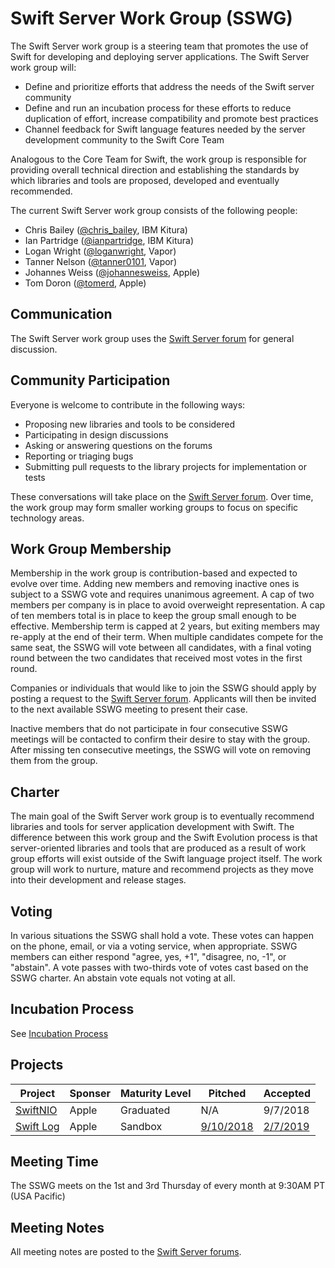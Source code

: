 # Swift Server Work Group (SSWG)

The Swift Server work group is a steering team that promotes the use of Swift for developing and deploying server applications. The Swift Server work group will:

* Define and prioritize efforts that address the needs of the Swift server community
* Define and run an incubation process for these efforts to reduce duplication of effort, increase compatibility and promote best practices
* Channel feedback for Swift language features needed by the server development community to the Swift Core Team

Analogous to the Core Team for Swift, the work group is responsible for providing overall technical direction and establishing the standards by which libraries and tools are proposed, developed and eventually recommended.

The current Swift Server work group consists of the following people:

* Chris Bailey ([@chris_bailey](https://forums.swift.org/u/chris_bailey), IBM Kitura)
* Ian Partridge ([@ianpartridge](https://forums.swift.org/u/ianpartridge), IBM Kitura)
* Logan Wright ([@loganwright](https://github.com/loganwright), Vapor)
* Tanner Nelson ([@tanner0101](https://forums.swift.org/u/tanner0101), Vapor)
* Johannes Weiss ([@johannesweiss](https://forums.swift.org/u/johannesweiss), Apple)
* Tom Doron ([@tomerd](https://forums.swift.org/u/tomerd), Apple)

## Communication

The Swift Server work group uses the [Swift Server forum](https://forums.swift.org/c/server) for general discussion.

## Community Participation

Everyone is welcome to contribute in the following ways:

* Proposing new libraries and tools to be considered
* Participating in design discussions
* Asking or answering questions on the forums
* Reporting or triaging bugs
* Submitting pull requests to the library projects for implementation or tests

These conversations will take place on the [Swift Server forum](https://forums.swift.org/c/server). Over time, the work group may form smaller working groups to focus on specific technology areas.

## Work Group Membership

Membership in the work group is contribution-based and expected to evolve over time. Adding new members and removing inactive ones is subject to a SSWG vote and requires unanimous agreement. A cap of two members per company is in place to avoid overweight representation. A cap of ten members total is in place to keep the group small enough to be effective. Membership term is capped at 2 years, but exiting members may re-apply at the end of their term. When multiple candidates compete for the same seat, the SSWG will vote between all candidates, with a final voting round between the two candidates that received most votes in the first round.

Companies or individuals that would like to join the SSWG should apply by posting a request to the [Swift Server forum](https://forums.swift.org/c/server). Applicants will then be invited to the next available SSWG meeting to present their case.

Inactive members that do not participate in four consecutive SSWG meetings will be contacted to confirm their desire to stay with the group. After missing ten consecutive meetings, the SSWG will vote on removing them from the group.

## Charter

The main goal of the Swift Server work group is to eventually recommend libraries and tools for server application development with Swift. The difference between this work group and the Swift Evolution process is that server-oriented libraries and tools that are produced as a result of work group efforts will exist outside of the Swift language project itself. The work group will work to nurture, mature and recommend projects as they move into their development and release stages.

## Voting

In various situations the SSWG shall hold a vote. These votes can happen on the phone, email, or via a voting service, when appropriate. SSWG members can either respond "agree, yes, +1", "disagree, no, -1", or "abstain". A vote passes with two-thirds vote of votes cast based on the SSWG charter. An abstain vote equals not voting at all.

## Incubation Process

See [Incubation Process](process/incubation.md)

## Projects

| Project | Sponser | Maturity Level | Pitched | Accepted |
|---|---|---|---|---|
| [SwiftNIO](http://github.com/apple/swift-nio/) | Apple | Graduated | N/A | 9/7/2018 |
| [Swift Log](https://github.com/apple/swift-log) | Apple | Sandbox | [9/10/2018](https://forums.swift.org/t/logging/16027) | [2/7/2019](https://forums.swift.org/t/february-7th-2019/20249) |


## Meeting Time

The SSWG meets on the 1st and 3rd Thursday of every month at 9:30AM PT (USA Pacific)

## Meeting Notes

All meeting notes are posted to the [Swift Server forums](https://forums.swift.org/c/server/workgroup-meeting-notes).
